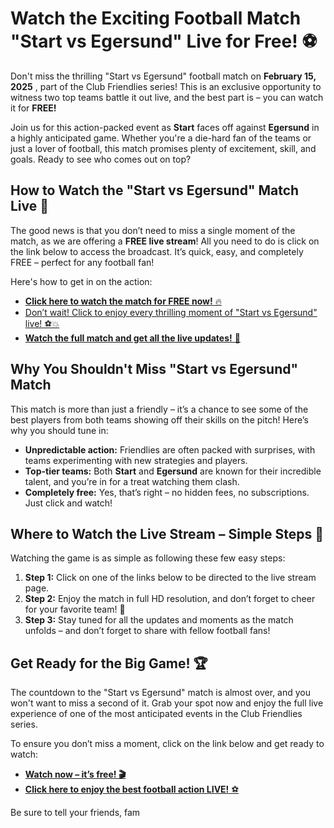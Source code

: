 # Watch the Exciting Football Match "Start vs Egersund" Live for Free! ⚽️

Don't miss the thrilling "Start vs Egersund" football match on **February 15, 2025** , part of the Club Friendlies series! This is an exclusive opportunity to witness two top teams battle it out live, and the best part is – you can watch it for **FREE!**

Join us for this action-packed event as **Start** faces off against **Egersund** in a highly anticipated game. Whether you're a die-hard fan of the teams or just a lover of football, this match promises plenty of excitement, skill, and goals. Ready to see who comes out on top?

## How to Watch the "Start vs Egersund" Match Live 🎥

The good news is that you don’t need to miss a single moment of the match, as we are offering a **FREE live stream**! All you need to do is click on the link below to access the broadcast. It’s quick, easy, and completely FREE – perfect for any football fan!

Here's how to get in on the action:

- [**Click here to watch the match for FREE now!** 🔥](https://tinyurl.com/livestreamfreeo?st=Start+vs+Egersund&si=ghc)
- [Don’t wait! Click to enjoy every thrilling moment of "Start vs Egersund" live! ⚽️💥](https://tinyurl.com/livestreamfreeo?st=Start+vs+Egersund&si=ghc)
- [**Watch the full match and get all the live updates!** 🎉](https://tinyurl.com/livestreamfreeo?st=Start+vs+Egersund&si=ghc)

## Why You Shouldn't Miss "Start vs Egersund" Match

This match is more than just a friendly – it’s a chance to see some of the best players from both teams showing off their skills on the pitch! Here’s why you should tune in:

- **Unpredictable action:** Friendlies are often packed with surprises, with teams experimenting with new strategies and players.
- **Top-tier teams:** Both **Start** and **Egersund** are known for their incredible talent, and you’re in for a treat watching them clash.
- **Completely free:** Yes, that’s right – no hidden fees, no subscriptions. Just click and watch!

## Where to Watch the Live Stream – Simple Steps 📲

Watching the game is as simple as following these few easy steps:

1. **Step 1:** Click on one of the links below to be directed to the live stream page.
2. **Step 2:** Enjoy the match in full HD resolution, and don’t forget to cheer for your favorite team! 🎉
3. **Step 3:** Stay tuned for all the updates and moments as the match unfolds – and don’t forget to share with fellow football fans!

## Get Ready for the Big Game! 🏆

The countdown to the "Start vs Egersund" match is almost over, and you won't want to miss a second of it. Grab your spot now and enjoy the full live experience of one of the most anticipated events in the Club Friendlies series.

To ensure you don’t miss a moment, click on the link below and get ready to watch:

- [**Watch now – it’s free! 🎬**](https://tinyurl.com/livestreamfreeo?st=Start+vs+Egersund&si=ghc)
- [**Click here to enjoy the best football action LIVE!** ⚽️](https://tinyurl.com/livestreamfreeo?st=Start+vs+Egersund&si=ghc)

Be sure to tell your friends, fam
